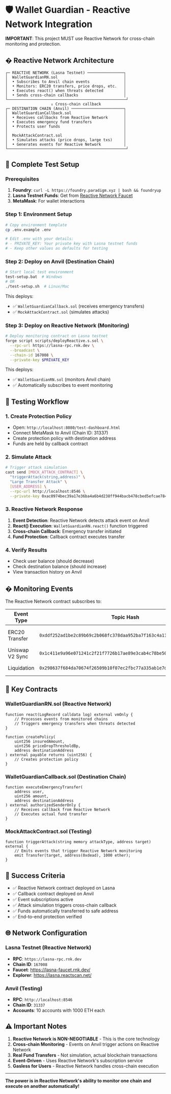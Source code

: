 # 🛡️ Wallet Guardian - Reactive Network Integration

**IMPORTANT**: This project MUST use Reactive Network for cross-chain monitoring and protection.

## �️ **Reactive Network Architecture**

```
┌─ REACTIVE NETWORK (Lasna Testnet) ────────────────┐
│  WalletGuardianRN.sol                             │
│  • Subscribes to Anvil chain events               │
│  • Monitors: ERC20 transfers, price drops, etc.   │
│  • Executes react() when threats detected         │
│  • Sends cross-chain callbacks                    │
└────────────────────────────────────────────────────┘
                    ↓ Cross-chain callback
┌─ DESTINATION CHAIN (Anvil) ───────────────────────┐
│  WalletGuardianCallback.sol                       │
│  • Receives callbacks from Reactive Network       │
│  • Executes emergency fund transfers              │
│  • Protects user funds                            │
│                                                   │
│  MockAttackContract.sol                           │
│  • Simulates attacks (price drops, large txs)     │
│  • Generates events for Reactive Network          │
└────────────────────────────────────────────────────┘
```

## 🚀 **Complete Test Setup**

### **Prerequisites**
1. **Foundry**: `curl -L https://foundry.paradigm.xyz | bash && foundryup`
2. **Lasna Testnet Funds**: Get from [Reactive Network Faucet](https://lasna-faucet.rnk.dev/)
3. **MetaMask**: For wallet interactions

### **Step 1: Environment Setup**
```bash
# Copy environment template
cp .env.example .env

# Edit .env with your details:
# - PRIVATE_KEY: Your private key with Lasna testnet funds
# - Keep other values as defaults for testing
```

### **Step 2: Deploy on Anvil (Destination Chain)**
```bash
# Start local test environment
test-setup.bat  # Windows
# OR
./test-setup.sh  # Linux/Mac
```

This deploys:
- ✅ `WalletGuardianCallback.sol` (receives emergency transfers)
- ✅ `MockAttackContract.sol` (simulates attacks)

### **Step 3: Deploy on Reactive Network (Monitoring)**
```bash
# Deploy monitoring contract on Lasna testnet
forge script scripts/deployReactive.s.sol \
  --rpc-url https://lasna-rpc.rnk.dev \
  --broadcast \
  --chain-id 167008 \
  --private-key $PRIVATE_KEY
```

This deploys:
- ✅ `WalletGuardianRN.sol` (monitors Anvil chain)
- ✅ Automatically subscribes to event monitoring

## 🔄 **Testing Workflow**

### **1. Create Protection Policy**
- Open: `http://localhost:8080/test-dashboard.html`
- Connect MetaMask to Anvil (Chain ID: 31337)
- Create protection policy with destination address
- Funds are held by callback contract

### **2. Simulate Attack**
```bash
# Trigger attack simulation
cast send [MOCK_ATTACK_CONTRACT] \
  "triggerAttack(string,address)" \
  "Large Transfer Attack" \
  [USER_ADDRESS] \
  --rpc-url http://localhost:8546 \
  --private-key 0xac0974bec39a17e36ba4a6b4d238ff944bacb478cbed5efcae784d7bf4f2ff80
```

### **3. Reactive Network Response**
1. **Event Detection**: Reactive Network detects attack event on Anvil
2. **React() Execution**: `WalletGuardianRN.react()` function triggered
3. **Cross-chain Callback**: Emergency transfer initiated
4. **Fund Protection**: Callback contract executes transfer

### **4. Verify Results**
- Check user balance (should decrease)
- Check destination balance (should increase)
- View transaction history on Anvil

## � **Monitoring Events**

The Reactive Network contract subscribes to:

| Event Type | Topic Hash | Purpose |
|------------|------------|---------|
| ERC20 Transfer | `0xddf252ad1be2c89b69c2b068fc378daa952ba7f163c4a11628f55a4df523b3ef` | Large transfer detection |
| Uniswap V2 Sync | `0x1c411e9a96e071241c2f21f7726b17ae89e3cab4c78be50e062b03a9fffbbad1` | Price drop monitoring |
| Liquidation | `0x298637f684da70674f26509b10f07ec2fbc77a335ab1e7d6215a4b2484d8bb52` | Liquidation threats |

## 🔧 **Key Contracts**

### **WalletGuardianRN.sol** (Reactive Network)
```solidity
function react(LogRecord calldata log) external vmOnly {
    // Processes events from monitored chains
    // Triggers emergency transfers when threats detected
}

function createPolicy(
    uint256 insuredAmount,
    uint256 priceDropThresholdBp,
    address destinationAddress
) external payable returns (uint256) {
    // Creates protection policy
}
```

### **WalletGuardianCallback.sol** (Destination Chain)
```solidity
function executeEmergencyTransfer(
    address user,
    uint256 amount,
    address destinationAddress
) external authorizedSenderOnly {
    // Receives callback from Reactive Network
    // Executes actual fund transfer
}
```

### **MockAttackContract.sol** (Testing)
```solidity
function triggerAttack(string memory attackType, address target) external {
    // Emits events that trigger Reactive Network monitoring
    emit Transfer(target, address(0xdead), 1000 ether);
}
```

## 🎯 **Success Criteria**

- ✅ Reactive Network contract deployed on Lasna
- ✅ Callback contract deployed on Anvil  
- ✅ Event subscriptions active
- ✅ Attack simulation triggers cross-chain callback
- ✅ Funds automatically transferred to safe address
- ✅ End-to-end protection verified

## 🌐 **Network Configuration**

### **Lasna Testnet (Reactive Network)**
- **RPC**: `https://lasna-rpc.rnk.dev`
- **Chain ID**: `167008`
- **Faucet**: https://lasna-faucet.rnk.dev/
- **Explorer**: https://lasna.reactscan.net/

### **Anvil (Testing)**
- **RPC**: `http://localhost:8546`
- **Chain ID**: `31337`
- **Accounts**: 10 accounts with 1000 ETH each

## ⚠️ **Important Notes**

1. **Reactive Network is NON-NEGOTIABLE** - This is the core technology
2. **Cross-chain Monitoring** - Events on Anvil trigger actions on Reactive Network
3. **Real Fund Transfers** - Not simulation, actual blockchain transactions
4. **Event-Driven** - Uses Reactive Network's subscription service
5. **Gasless for Users** - Reactive Network handles cross-chain execution

---

**The power is in Reactive Network's ability to monitor one chain and execute on another automatically!**